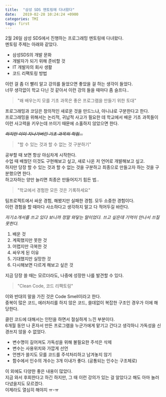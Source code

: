 ```yaml
---
title:  "삼성 SDS 멘토링에 다녀왔다"
date:   2019-02-28 10:24:24 +0900
categories: TMI
tags: first
---
```


2월 26일 삼성 SDS에서 진행하는 프로그래밍 멘토링에 다녀왔다.  
멘토링 주제는 아래와 같았다.  

- 삼성SDS의 개발 문화
- 개발자가 되기 위해 준비할 것
- IT 개발자의 회사 생활
- 코드 리팩토링 방법

이런 걸 좀 더 빨리 알고 강의를 들었으면 좋았을 걸 하는 생각이 들었다.  
너무 생각없이 학교 다닌 것 같아서 이런 강의 들을 때마다 좀 슬프다..  
  
> "왜 배우는지 모를 기초 과목은 좋은 프로그램을 만들기 위한 토대"

프로그래밍과 코딩은 창의적인 새로운 것을 만드느냐, 아니냐로 구분한다고 한다.  
프로그래밍을 위해서는 논리적, 귀납적 사고가 필요한 데 학교에서 배운 기초 과목들이 이런 사고력을 키우는데 쓰이기 때문에 소홀하지 않았으면 한다.

_~~하지만 이미 지나가버린 기초 과목의 학점...~~_

> "할 수 있는 것과 할 수 없는 것 구분하기"

공부할 때 보면 항상 야심차게 시작한다.  
수업 때 배웠던 이것도 구현해보고 싶고, 새로 나온 저 언어로 개발해보고 싶고.  
하지만 당장 할 수 있는 것과 할 수 없는 것을 구분하고 최종으로 만들고자 하는 것을 구분했으면 한다.  
하고자하는 양만 늘리면 최종은 만들어지기 힘든 법..  

> "학교에서 경험한 모든 것은 기록하세요"

팀프로젝트에서 싸운 경험, 해봤지만 실패한 경험. 모두 소중한 경험이다.  
이런 경험을 할 때마다 사소하다고 생각하지 말고 다 적어두길 바란다.  
  
_자기소개서를 쓰고 있다 보니까 정말 와닿는 말이었다. 쓰고 싶은데 기억이 안나서 쓰질 못한다._
  
1. 배운 것
2. 계획했지만 못한 것
3. 어렵지만 극복한 것
4. 싸우게 된 이유
5. 기대했지만 실망한 것
6. 다시해보면 다르게 해보고 싶은 것

지금 당장 쓸 때는 모르더라도, 나중에 성장한 나를 발견할 수 있다. 

> "Clean Code, 코드 리팩토링"

이와 반대의 말을 가진 것은 Code Smell이라고 한다.  
중복이 많은 코드, 에러처리를 하지 않은 코드, 쓸데없이 복잡한 구조인 경우가 이에 해당한다.  
  
클린 코드에 대해서는 인턴을 하면서 절실하게 느낀 부분이다.  
6개월 동안 나 혼자서 만든 프로그램을 누군가에게 맡기고 간다고 생각하니 가독성을 신경쓰지 않을 수 없었다.  

- 변수명이 길어져도 가독성을 위해 불필요한 주석은 삭제
- 변수는 사용위치와 가깝게 선언
- 언젠가 쓸지도 모를 코드를 주석처리하고 남겨놓지 않기
- 함수에서 인수의 개수는 3개 이내가 좋다. (공통되는 인수는 구조체로)
  
  
이 외에도 다양한 좋은 내용이 많았다.  
지금 와서 후회한다고 하긴 하지만, 그 때 이런 강의가 있는 걸 알았다고 해도 아마 놀러 다녔을지도 모르겠다.  
이제라도 열심히 해야지 ㅠ-ㅠ